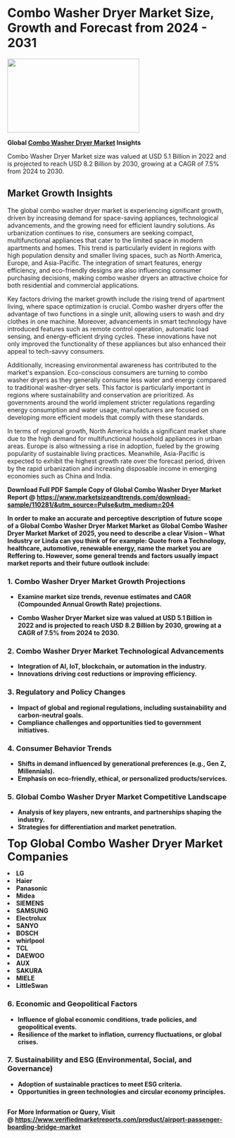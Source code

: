 <H1>Combo Washer Dryer Market Size, Growth and Forecast from 2024 - 2031</H1><img class="aligncenter size-medium wp-image-584254" src="https://thirdeyenews.in/wp-content/uploads/2024/09/Global-Market-Research-300x168.jpeg" alt="" width="300" height="168" /><p><strong>Global&nbsp;<a href="https://www.marketsizeandtrends.com/download-sample/110281/&amp;utm_source=Pulse&amp;utm_medium=204">Combo Washer Dryer Market</a> Insights</strong></p><p>Combo Washer Dryer Market size was valued at USD 5.1 Billion in 2022 and is projected to reach USD 8.2 Billion by 2030, growing at a CAGR of 7.5% from 2024 to 2030.</p><p><h2>Market Growth Insights</h2> <p>The global combo washer dryer market is experiencing significant growth, driven by increasing demand for space-saving appliances, technological advancements, and the growing need for efficient laundry solutions. As urbanization continues to rise, consumers are seeking compact, multifunctional appliances that cater to the limited space in modern apartments and homes. This trend is particularly evident in regions with high population density and smaller living spaces, such as North America, Europe, and Asia-Pacific. The integration of smart features, energy efficiency, and eco-friendly designs are also influencing consumer purchasing decisions, making combo washer dryers an attractive choice for both residential and commercial applications.</p> <p><strong></strong></p> <p>Key factors driving the market growth include the rising trend of apartment living, where space optimization is crucial. Combo washer dryers offer the advantage of two functions in a single unit, allowing users to wash and dry clothes in one machine. Moreover, advancements in smart technology have introduced features such as remote control operation, automatic load sensing, and energy-efficient drying cycles. These innovations have not only improved the functionality of these appliances but also enhanced their appeal to tech-savvy consumers.</p> <p>Additionally, increasing environmental awareness has contributed to the market's expansion. Eco-conscious consumers are turning to combo washer dryers as they generally consume less water and energy compared to traditional washer-dryer sets. This factor is particularly important in regions where sustainability and conservation are prioritized. As governments around the world implement stricter regulations regarding energy consumption and water usage, manufacturers are focused on developing more efficient models that comply with these standards.</p> <p>In terms of regional growth, North America holds a significant market share due to the high demand for multifunctional household appliances in urban areas. Europe is also witnessing a rise in adoption, fueled by the growing popularity of sustainable living practices. Meanwhile, Asia-Pacific is expected to exhibit the highest growth rate over the forecast period, driven by the rapid urbanization and increasing disposable income in emerging economies such as China and India.</p> <p><strong></p><p><span class=""><strong>Download Full PDF Sample Copy of Global Combo Washer Dryer Market Report</strong> @ <a href="https://www.marketsizeandtrends.com/download-sample/110281/&amp;utm_source=Pulse&amp;utm_medium=204" target="_blank">https://www.marketsizeandtrends.com/download-sample/110281/&amp;utm_source=Pulse&amp;utm_medium=204</a></span></p><p>In order to make an accurate and perceptive description of future scope of a Global&nbsp;Combo Washer Dryer Market Market as Global&nbsp;Combo Washer Dryer Market Market of 2025, you need to describe a clear Vision &ndash; What Industry or Linda can you think of for example: Quote from a Technology, healthcare, automotive, renewable energy, name the market you are Reffering to. However, some general trends and factors usually impact market reports and their future outlook include:</p><h3>1.&nbsp;<strong>Combo Washer Dryer Market Growth Projections</strong></h3><ul><li>Examine market size trends, revenue estimates and CAGR (Compounded Annual Growth Rate) projections.</li><li><p>Combo Washer Dryer Market size was valued at USD 5.1 Billion in 2022 and is projected to reach USD 8.2 Billion by 2030, growing at a CAGR of 7.5% from 2024 to 2030.</p></li></ul><h3>2.&nbsp;<strong>Combo Washer Dryer Market Technological Advancements</strong></h3><ul><li>Integration of AI, IoT, blockchain, or automation in the industry.</li><li>Innovations driving cost reductions or improving efficiency.</li></ul><h3>3.&nbsp;<strong>Regulatory and Policy Changes</strong></h3><ul><li>Impact of global and regional regulations, including sustainability and carbon-neutral goals.</li><li>Compliance challenges and opportunities tied to government initiatives.</li></ul><h3>4.&nbsp;<strong>Consumer Behavior Trends</strong></h3><ul><li>Shifts in demand influenced by generational preferences (e.g., Gen Z, Millennials).</li><li>Emphasis on eco-friendly, ethical, or personalized products/services.</li></ul><h3>5.&nbsp;<strong>Global Combo Washer Dryer Market Competitive Landscape</strong></h3><ul><li>Analysis of key players, new entrants, and partnerships shaping the industry.</li><li>Strategies for differentiation and market penetration.</li></ul><p data-pm-slice="1 1 []"><span style="color: inherit; font-family: inherit; font-size: 25px;">Top Global Combo Washer Dryer Market Companies</span></p><div class="" data-test-id=""><p><li>LG</li><li> Haier</li><li> Panasonic</li><li> Midea</li><li> SIEMENS</li><li> SAMSUNG</li><li> Electrolux</li><li> SANYO</li><li> BOSCH</li><li> whirlpool</li><li> TCL</li><li> DAEWOO</li><li> AUX</li><li> SAKURA</li><li> MIELE</li><li> LittleSwan</li></p></div><h3>6.&nbsp;<strong>Economic and Geopolitical Factors</strong></h3><ul><li>Influence of global economic conditions, trade policies, and geopolitical events.</li><li>Resilience of the market to inflation, currency fluctuations, or global crises.</li></ul><h3>7.&nbsp;<strong>Sustainability and ESG (Environmental, Social, and Governance)</strong></h3><ul><li>Adoption of sustainable practices to meet ESG criteria.</li><li>Opportunities in green technologies and circular economy principles.</li></ul><h2><strong style="font-size: 14px;">For More Information or Query, Visit @&nbsp;</strong><a style="background-color: #ffffff; font-size: 14px;" href="https://www.marketsizeandtrends.com/report/combo-washer-dryer-market/" target="_blank">https://www.verifiedmarketreports.com/product/airport-passenger-boarding-bridge-market</a></h2>

